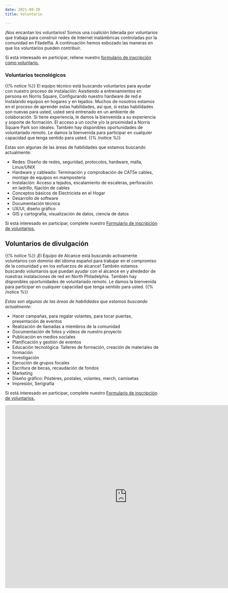 ```yaml
---
date: 2021-09-30
title: Voluntario

---
```

¡Nos encantan los voluntarios! Somos una coalición liderada por voluntarios que trabaja para construir redes de Internet inalámbricas controladas por la comunidad en Filadelfia. A continuación hemos esbozado las maneras en que los voluntarios pueden contribuir.

Si está interesado en participar, rellene nuestro [formulario de inscripción como voluntario.](https://tally.so/r/w2ODaj)

### Voluntarios tecnológicos

{{% notice %}} El equipo técnico está buscando voluntarios para ayudar con nuestro proceso de instalación: Asistiendo a entrenamientos en persona en Norris Square, Configurando nuestro hardware de red e Instalando equipos en hogares y en tejados. Muchos de nosotros estamos en el proceso de aprender estas habilidades, así que, si estas habilidades son nuevas para usted, usted será entrenado en un ambiente de colaboración. Si tiene experiencia, le damos la bienvenida a su experiencia y soporte de formación. El acceso a un coche y/o la proximidad a Norris Square Park son ideales. También hay disponibles oportunidades de voluntariado remoto. Le damos la bienvenida para participar en cualquier capacidad que tenga sentido para usted. {{% /notice %}}

Estas son algunas de las áreas de habilidades que estamos buscando actualmente:

* Redes: Diseño de redes, seguridad, protocolos, hardware, malla, Linux/UNIX
* Hardware y cableado: Terminación y comprobación de CAT5e cables, montaje de equipos en mampostería
* Instalación: Acceso a tejados, escalamiento de escaleras, perforación en ladrillo, fijación de cables
* Conceptos básicos de Electricista en el Hogar
* Desarrollo de software
* Documentación técnica
* UX/UI, diseño gráfico
* GIS y cartografía, visualización de datos, ciencia de datos

Si está interesado en participar, complete nuestro [Formulario de inscripción de voluntarios.](https://tally.so/r/w2ODaj)

## Voluntarios de divulgación

{{% notice %}} ¡El Equipo de Alcance está buscando activamente voluntarios con dominio del idioma español para trabajar en el compromiso de la comunidad y en los esfuerzos de alcance! También estamos buscando voluntarios que puedan ayudar con el alcance en y alrededor de nuestras instalaciones de red en North Philadelphia. También hay disponibles oportunidades de voluntariado remoto. Le damos la bienvenida para participar en cualquier capacidad que tenga sentido para usted. {{% /notice %}}

_Estas son algunas de las áreas de habilidades que estamos buscando actualmente:_

* Hacer campañas, para regalar volantes, para tocar puertas, presentación de eventos
* Realización de llamadas a miembros de la comunidad
* Documentación de fotos y vídeos de nuestro proyecto 
* Publicación en medios sociales 
* Planificación y gestión de eventos 
* Educación tecnológica: Talleres de formación, creación de materiales de formación
* Investigación
* Ejecución de grupos focales
* Escritura de becas, recaudación de fondos 
* Marketing 
* Diseño gráfico: Pósteres, postales, volantes, merch, camisetas 
* Impresión, Serigrafía

Si está interesado en participar, complete nuestro [Formulario de inscripción de voluntarios.](https://tally.so/r/w2ODaj)

<iframe src="https://calendar.google.com/calendar/embed?src=c_ca84146424d3ddad9678df590065af38e3fc78ff3720a41ed05584cd5e7cd7eb%40group.calendar.google.com&ctz=America%2FNew_York" aria-title="Calendario de eventos" style="border: 0" width="800" height="600" frameborder="0" scrolling="no"></iframe>
